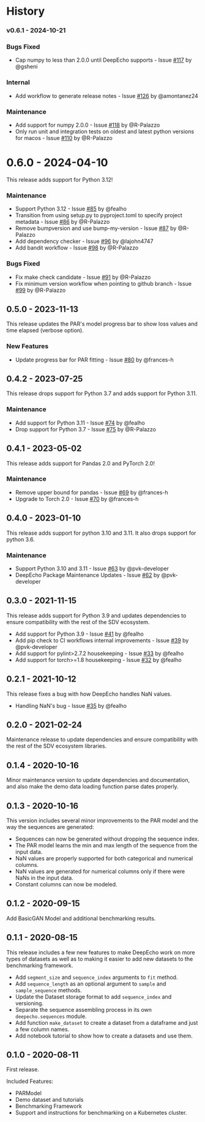 # History

### v0.6.1 - 2024-10-21

### Bugs Fixed

* Cap numpy to less than 2.0.0 until DeepEcho supports - Issue [#117](https://github.com/sdv-dev/DeepEcho/issues/117) by @gsheni

### Internal

* Add workflow to generate release notes - Issue [#126](https://github.com/sdv-dev/DeepEcho/issues/126) by @amontanez24

### Maintenance

* Add support for numpy 2.0.0 - Issue [#118](https://github.com/sdv-dev/DeepEcho/issues/118) by @R-Palazzo
* Only run unit and integration tests on oldest and latest python versions for macos - Issue [#110](https://github.com/sdv-dev/DeepEcho/issues/110) by @R-Palazzo

# 0.6.0 - 2024-04-10

This release adds support for Python 3.12!

### Maintenance

* Support Python 3.12 - Issue [#85](https://github.com/sdv-dev/DeepEcho/issues/85) by @fealho
* Transition from using setup.py to pyproject.toml to specify project metadata - Issue [#86](https://github.com/sdv-dev/DeepEcho/issues/86) by @R-Palazzo
* Remove bumpversion and use bump-my-version - Issue [#87](https://github.com/sdv-dev/DeepEcho/issues/87) by @R-Palazzo
* Add dependency checker - Issue [#96](https://github.com/sdv-dev/DeepEcho/issues/96) by @lajohn4747
* Add bandit workflow - Issue [#98](https://github.com/sdv-dev/DeepEcho/issues/98) by @R-Palazzo

### Bugs Fixed

* Fix make check candidate - Issue [#91](https://github.com/sdv-dev/DeepEcho/issues/91) by @R-Palazzo
* Fix minimum version workflow when pointing to github branch - Issue [#99](https://github.com/sdv-dev/DeepEcho/issues/99) by @R-Palazzo

## 0.5.0 - 2023-11-13

This release updates the PAR's model progress bar to show loss values and time elapsed (verbose option).

### New Features
* Update progress bar for PAR fitting - Issue [#80](https://github.com/sdv-dev/DeepEcho/issues/80) by @frances-h


## 0.4.2 - 2023-07-25

This release drops support for Python 3.7 and adds support for Python 3.11.

### Maintenance

* Add support for Python 3.11 - Issue [#74](https://github.com/sdv-dev/DeepEcho/issues/74) by @fealho
* Drop support for Python 3.7 - Issue [#75](https://github.com/sdv-dev/DeepEcho/issues/75) by @R-Palazzo

## 0.4.1 - 2023-05-02

This release adds support for Pandas 2.0 and PyTorch 2.0!

### Maintenance

* Remove upper bound for pandas - Issue [#69](https://github.com/sdv-dev/DeepEcho/issues/69) by @frances-h
* Upgrade to Torch 2.0 - Issue [#70](https://github.com/sdv-dev/DeepEcho/issues/70) by @frances-h

## 0.4.0 - 2023-01-10

This release adds support for python 3.10 and 3.11. It also drops support for python 3.6.

### Maintenance

* Support Python 3.10 and 3.11 - Issue [#63](https://github.com/sdv-dev/DeepEcho/issues/63) by @pvk-developer
* DeepEcho Package Maintenance Updates - Issue [#62](https://github.com/sdv-dev/DeepEcho/issues/62) by @pvk-developer

## 0.3.0 - 2021-11-15

This release adds support for Python 3.9 and updates dependencies to ensure compatibility with the rest
of the SDV ecosystem.

* Add support for Python 3.9 - Issue [#41](https://github.com/sdv-dev/DeepEcho/issues/41) by @fealho
* Add pip check to CI workflows internal improvements - Issue [#39](https://github.com/sdv-dev/DeepEcho/issues/39) by @pvk-developer
* Add support for pylint>2.7.2 housekeeping - Issue [#33](https://github.com/sdv-dev/DeepEcho/issues/33) by @fealho
* Add support for torch>=1.8 housekeeping - Issue [#32](https://github.com/sdv-dev/DeepEcho/issues/32) by @fealho

## 0.2.1 - 2021-10-12

This release fixes a bug with how DeepEcho handles NaN values.

* Handling NaN's bug - Issue [#35](https://github.com/sdv-dev/DeepEcho/issues/35) by @fealho

## 0.2.0 - 2021-02-24

Maintenance release to update dependencies and ensure compatibility with the rest
of the SDV ecosystem libraries.

## 0.1.4 - 2020-10-16

Minor maintenance version to update dependencies and documentation, and
also make the demo data loading function parse dates properly.

## 0.1.3 - 2020-10-16

This version includes several minor improvements to the PAR model and the
way the sequences are generated:

* Sequences can now be generated without dropping the sequence index.
* The PAR model learns the min and max length of the sequence from the input data.
* NaN values are properly supported for both categorical and numerical columns.
* NaN values are generated for numerical columns only if there were NaNs in the input data.
* Constant columns can now be modeled.

## 0.1.2 - 2020-09-15

Add BasicGAN Model and additional benchmarking results.

## 0.1.1 - 2020-08-15

This release includes a few new features to make DeepEcho work on more types of datasets
as well as to making it easier to add new datasets to the benchmarking framework.

* Add `segment_size` and `sequence_index` arguments to `fit` method.
* Add `sequence_length` as an optional argument to `sample` and `sample_sequence` methods.
* Update the Dataset storage format to add `sequence_index` and versioning.
* Separate the sequence assembling process in its own `deepecho.sequences` module.
* Add function `make_dataset` to create a dataset from a dataframe and just a few column names.
* Add notebook tutorial to show how to create a datasets and use them.

## 0.1.0 - 2020-08-11

First release.

Included Features:

* PARModel
* Demo dataset and tutorials
* Benchmarking Framework
* Support and instructions for benchmarking on a Kubernetes cluster.
